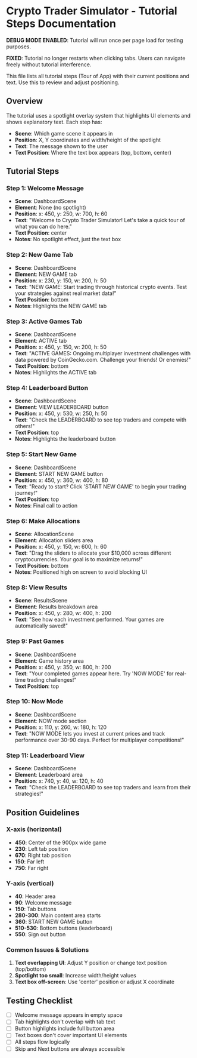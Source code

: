 # Crypto Trader Simulator - Tutorial Steps Documentation

**DEBUG MODE ENABLED**: Tutorial will run once per page load for testing purposes. 

**FIXED**: Tutorial no longer restarts when clicking tabs. Users can navigate freely without tutorial interference.

This file lists all tutorial steps (Tour of App) with their current positions and text. Use this to review and adjust positioning.

## Overview
The tutorial uses a spotlight overlay system that highlights UI elements and shows explanatory text. Each step has:
- **Scene**: Which game scene it appears in
- **Position**: X, Y coordinates and width/height of the spotlight
- **Text**: The message shown to the user
- **Text Position**: Where the text box appears (top, bottom, center)

## Tutorial Steps

### Step 1: Welcome Message
- **Scene**: DashboardScene
- **Element**: None (no spotlight)
- **Position**: x: 450, y: 250, w: 700, h: 60
- **Text**: "Welcome to Crypto Trader Simulator! Let's take a quick tour of what you can do here."
- **Text Position**: center
- **Notes**: No spotlight effect, just the text box

### Step 2: New Game Tab
- **Scene**: DashboardScene  
- **Element**: NEW GAME tab
- **Position**: x: 230, y: 150, w: 200, h: 50
- **Text**: "NEW GAME: Start trading through historical crypto events. Test your strategies against real market data!"
- **Text Position**: bottom
- **Notes**: Highlights the NEW GAME tab

### Step 3: Active Games Tab
- **Scene**: DashboardScene
- **Element**: ACTIVE tab
- **Position**: x: 450, y: 150, w: 200, h: 50
- **Text**: "ACTIVE GAMES: Ongoing multiplayer investment challenges with data powered by CoinGecko.com. Challenge your friends! Or enemies!"
- **Text Position**: bottom
- **Notes**: Highlights the ACTIVE tab

### Step 4: Leaderboard Button
- **Scene**: DashboardScene
- **Element**: VIEW LEADERBOARD button
- **Position**: x: 450, y: 530, w: 250, h: 50
- **Text**: "Check the LEADERBOARD to see top traders and compete with others!"
- **Text Position**: top
- **Notes**: Highlights the leaderboard button

### Step 5: Start New Game
- **Scene**: DashboardScene
- **Element**: START NEW GAME button
- **Position**: x: 450, y: 360, w: 400, h: 80
- **Text**: "Ready to start? Click 'START NEW GAME' to begin your trading journey!"
- **Text Position**: top
- **Notes**: Final call to action

### Step 6: Make Allocations
- **Scene**: AllocationScene
- **Element**: Allocation sliders area
- **Position**: x: 450, y: 150, w: 600, h: 60
- **Text**: "Drag the sliders to allocate your $10,000 across different cryptocurrencies. Your goal is to maximize returns!"
- **Text Position**: bottom
- **Notes**: Positioned high on screen to avoid blocking UI

### Step 8: View Results
- **Scene**: ResultsScene
- **Element**: Results breakdown area
- **Position**: x: 450, y: 280, w: 400, h: 200
- **Text**: "See how each investment performed. Your games are automatically saved!"

### Step 9: Past Games
- **Scene**: DashboardScene
- **Element**: Game history area
- **Position**: x: 450, y: 350, w: 800, h: 200
- **Text**: "Your completed games appear here. Try 'NOW MODE' for real-time trading challenges!"
- **Text Position**: top

### Step 10: Now Mode
- **Scene**: DashboardScene
- **Element**: NOW mode section
- **Position**: x: 110, y: 260, w: 180, h: 120
- **Text**: "NOW MODE lets you invest at current prices and track performance over 30-90 days. Perfect for multiplayer competitions!"

### Step 11: Leaderboard View
- **Scene**: DashboardScene
- **Element**: Leaderboard area
- **Position**: x: 740, y: 40, w: 120, h: 40
- **Text**: "Check the LEADERBOARD to see top traders and learn from their strategies!"

## Position Guidelines

### X-axis (horizontal)
- **450**: Center of the 900px wide game
- **230**: Left tab position
- **670**: Right tab position
- **150**: Far left
- **750**: Far right

### Y-axis (vertical)
- **40**: Header area
- **90**: Welcome message
- **150**: Tab buttons
- **280-300**: Main content area starts
- **360**: START NEW GAME button
- **510-530**: Bottom buttons (leaderboard)
- **550**: Sign out button

### Common Issues & Solutions
1. **Text overlapping UI**: Adjust Y position or change text position (top/bottom)
2. **Spotlight too small**: Increase width/height values
3. **Text box off-screen**: Use 'center' position or adjust X coordinate

## Testing Checklist
- [ ] Welcome message appears in empty space
- [ ] Tab highlights don't overlap with tab text
- [ ] Button highlights include full button area
- [ ] Text boxes don't cover important UI elements
- [ ] All steps flow logically
- [ ] Skip and Next buttons are always accessible
